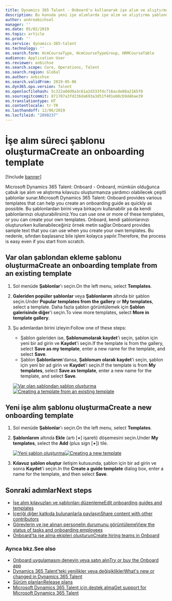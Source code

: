 ```yaml
---
title: Dynamics 365 Talent - Onboard'u kullanarak işe alım ve alıştırma şablonu oluşturma
description: Bu konuda yeni işe alımlarda işe alım ve alıştırma şablonu oluşturmak için Dynamics 365 Talent - Onboard uygulamasının nasıl kullanılacağı açıklanmaktadır. Bu görev, insan sermaye yönetimi (HCM) için işe alma stratejisindeki temel bir ilk adımdır.
author: andreabichsel
manager: ''
ms.date: 05/02/2019
ms.topic: article
ms.prod: ''
ms.service: dynamics-365-talent
ms.technology: ''
ms.search.form: HcmCourseType, HcmCourseTypeGroup, HRMCourseTable
audience: Application User
ms.reviewer: anbichse
ms.search.scope: Core, Operations, Talent
ms.search.region: Global
ms.author: anbichse
ms.search.validFrom: 2019-05-06
ms.dyn365.ops.version: Talent
ms.openlocfilehash: 5c322a0dd9a3c61a2d333fdc716acde88a2165f0
ms.sourcegitcommit: 871707a3fd236da693a3d51f401eb0cb9d4bae39
ms.translationtype: HT
ms.contentlocale: tr-TR
ms.lasthandoff: 12/06/2019
ms.locfileid: "2898237"
---
```

# <a name="create-an-onboarding-template"></a><span data-ttu-id="8672b-104">İşe alım süreci şablonu oluşturma</span><span class="sxs-lookup"><span data-stu-id="8672b-104">Create an onboarding template</span></span>

[!include [banner](includes/banner.md)]

<span data-ttu-id="8672b-105">Microsoft Dynamics 365 Talent: Onboard - Onboard, mümkün olduğunca çabuk işe alım ve alıştırma kılavuzu oluşturmanıza yardımcı olabilecek çeşitli şablonlar sunar.</span><span class="sxs-lookup"><span data-stu-id="8672b-105">Microsoft Dynamics 365 Talent: Onboard provides various templates that can help you create an onboarding guide as quickly as possible.</span></span> <span data-ttu-id="8672b-106">Bu şablonlardan birini veya birkaçını kullanabilir ya da kendi şablonlarınızı oluşturabilirsiniz.</span><span class="sxs-lookup"><span data-stu-id="8672b-106">You can use one or more of these templates, or you can create your own templates.</span></span> <span data-ttu-id="8672b-107">Onboard, kendi şablonlarınızı oluştururken kullanabileceğiniz örnek metin sağlar.</span><span class="sxs-lookup"><span data-stu-id="8672b-107">Onboard provides sample text that you can use when you create your own templates.</span></span> <span data-ttu-id="8672b-108">Bu nedenle, sıfırdan başlasanız bile işlem kolayca yapılır.</span><span class="sxs-lookup"><span data-stu-id="8672b-108">Therefore, the process is easy even if you start from scratch.</span></span>

## <a name="create-an-onboarding-template-from-an-existing-template"></a><span data-ttu-id="8672b-109">Var olan şablondan ekleme şablonu oluşturma</span><span class="sxs-lookup"><span data-stu-id="8672b-109">Create an onboarding template from an existing template</span></span>

1. <span data-ttu-id="8672b-110">Sol menüde **Şablonlar**'ı seçin.</span><span class="sxs-lookup"><span data-stu-id="8672b-110">On the left menu, select **Templates**.</span></span>
2. <span data-ttu-id="8672b-111">**Galeriden popüler şablonlar** veya **Şablonlarım** altında bir şablon seçin.</span><span class="sxs-lookup"><span data-stu-id="8672b-111">Under **Popular templates from the gallery** or **My templates**, select a template.</span></span> <span data-ttu-id="8672b-112">Daha fazla şablon görüntülemek için **Şablon galerisinde diğer**'i seçin.</span><span class="sxs-lookup"><span data-stu-id="8672b-112">To view more templates, select **More in template gallery**.</span></span>
3. <span data-ttu-id="8672b-113">Şu adımlardan birini izleyin:</span><span class="sxs-lookup"><span data-stu-id="8672b-113">Follow one of these steps:</span></span>

    - <span data-ttu-id="8672b-114">Şablon galeriden ise, **Şablonumolarak kaydet**'i seçin, şablon için yeni bir ad girin ve **Kaydet**'i seçin.</span><span class="sxs-lookup"><span data-stu-id="8672b-114">If the template is from the gallery, select **Save as my template**, enter a new name for the template, and select **Save**.</span></span>
    - <span data-ttu-id="8672b-115">Şablon **Şablonlarım**'dansa, **Şablonum olarak kaydet**'i seçin, şablon için yeni bir ad girin ve **Kaydet**'i seçin.</span><span class="sxs-lookup"><span data-stu-id="8672b-115">If the template is from **My templates**, select **Save as template**, enter a new name for the template, and select **Save**.</span></span>

    <span data-ttu-id="8672b-116">[![Var olan şablondan şablon oluşturma](./media/onboard-save-template.png)](./media/onboard-save-template.png)</span><span class="sxs-lookup"><span data-stu-id="8672b-116">[![Creating a template from an existing template](./media/onboard-save-template.png)](./media/onboard-save-template.png)</span></span>

## <a name="create-a-new-onboarding-template"></a><span data-ttu-id="8672b-117">Yeni işe alım şablonu oluşturma</span><span class="sxs-lookup"><span data-stu-id="8672b-117">Create a new onboarding template</span></span>

1. <span data-ttu-id="8672b-118">Sol menüde **Şablonlar**'ı seçin.</span><span class="sxs-lookup"><span data-stu-id="8672b-118">On the left menu, select **Templates**.</span></span>
2. <span data-ttu-id="8672b-119">**Şablonlarım** altında **Ekle** (artı \[**+**\] işareti) döşemesini seçin.</span><span class="sxs-lookup"><span data-stu-id="8672b-119">Under **My templates**, select the **Add** (plus sign \[**+**\]) tile.</span></span>

    <span data-ttu-id="8672b-120">[![Yeni şablon oluşturma](./media/onboard-create-new-template.png)](./media/onboard-create-new-template.png)</span><span class="sxs-lookup"><span data-stu-id="8672b-120">[![Creating a new template](./media/onboard-create-new-template.png)](./media/onboard-create-new-template.png)</span></span>

3. <span data-ttu-id="8672b-121">**Kılavuz şablon oluştur** iletişim kutusunda, şablon için bir ad girin ve sonra **Kaydet**'i seçin.</span><span class="sxs-lookup"><span data-stu-id="8672b-121">In the **Create a guide template** dialog box, enter a name for the template, and then select **Save**.</span></span>

## <a name="next-steps"></a><span data-ttu-id="8672b-122">Sonraki adımlar</span><span class="sxs-lookup"><span data-stu-id="8672b-122">Next steps</span></span>

- [<span data-ttu-id="8672b-123">İşe alım kılavuzları ve şablonları düzenleme</span><span class="sxs-lookup"><span data-stu-id="8672b-123">Edit onboarding guides and templates</span></span>](./onboard-edit-guides-templates.md)
- [<span data-ttu-id="8672b-124">İçeriği diğer katkıda bulunanlarla paylaşın</span><span class="sxs-lookup"><span data-stu-id="8672b-124">Share content with other contributors</span></span>](./onboard-share-template.md)
- [<span data-ttu-id="8672b-125">Görevlerin ve işe alınan personelin durumunu görüntüleme</span><span class="sxs-lookup"><span data-stu-id="8672b-125">View the status of tasks and onboarding employees</span></span>](./onboard-view-status.md)
- [<span data-ttu-id="8672b-126">Onboard'ta işe alma ekipleri oluşturun</span><span class="sxs-lookup"><span data-stu-id="8672b-126">Create hiring teams in Onboard</span></span>](./onboard-create-team.md)

### <a name="see-also"></a><span data-ttu-id="8672b-127">Ayrıca bkz.</span><span class="sxs-lookup"><span data-stu-id="8672b-127">See also</span></span>

- [<span data-ttu-id="8672b-128">Onboard uygulamasını deneyin veya satın alın</span><span class="sxs-lookup"><span data-stu-id="8672b-128">Try or buy the Onboard app</span></span>](https://dynamics.microsoft.com/talent/onboard/)
- [<span data-ttu-id="8672b-129">Dynamics 365 Talent'teki yenilikler veya değişiklikler</span><span class="sxs-lookup"><span data-stu-id="8672b-129">What's new or changed in Dynamics 365 Talent</span></span>](./whats-new.md)
- [<span data-ttu-id="8672b-130">Sürüm planları</span><span class="sxs-lookup"><span data-stu-id="8672b-130">Release plans</span></span>](https://docs.microsoft.com/business-applications-release-notes/index)
- [<span data-ttu-id="8672b-131">Microsoft Dynamics 365 Talent için destek alma</span><span class="sxs-lookup"><span data-stu-id="8672b-131">Get support for Microsoft Dynamics 365 Talent</span></span>](./talent-support.md)

